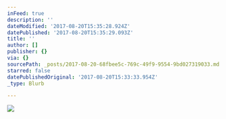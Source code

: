 ```yaml
---
inFeed: true
description: ''
dateModified: '2017-08-20T15:35:28.924Z'
datePublished: '2017-08-20T15:35:29.093Z'
title: ''
author: []
publisher: {}
via: {}
sourcePath: _posts/2017-08-20-68fbee5c-769c-49f9-9554-9bd027319033.md
starred: false
datePublishedOriginal: '2017-08-20T15:33:33.954Z'
_type: Blurb

---
```

![](https://the-grid-user-content.s3-us-west-2.amazonaws.com/b5c45b62-30c6-4055-9f1e-00e60aa6d090.png)
